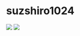 # suzshiro1024

![](https://github-readme-stats.vercel.app/api/top-langs/?username=suzshiro1024&layout=compact)
![](https://github-readme-stats.vercel.app/api?username=suzshiro1024)
